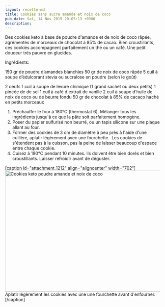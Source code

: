 ```yaml
---
layout: recette-md
title: Cookies sans sucre amande et noix de coco
pub_date: Sat, 14 Nov 2015 20:05:13 +0000
description: 
---
```

Des cookies keto à base de poudre d'amande et de noix de coco râpée, agrémentés de morceaux de chocolat à 85% de cacao. Bien croustillants, ces cookies accompagnent parfaitement un thé ou un café. Une petit douceur très pauvre en glucides.

Ingrédients:

150 gr de poudre d’amandes blanchies
50 gr de noix de coco râpée
5 cuil à soupe d’édulcorant stevia ou sucralose en poudre (selon le goût)

2 oeufs
1 cuil à soupe de levure chimique (1 grand sachet ou deux petits)
1 pincée de de sel
1 cuil à café d'extrait de vanille
2 cuil à soupe d'huile de noix de coco ou de beurre fondu
50 gr de chocolat à 85% de cacaco haché en petits morceaux
<ol>
	<li>Préchauffer le four à 180°C (thermostat 6). Mélanger tous les ingrédients jusqu'à ce que la pâte soit parfaitement homogène.</li>
	<li>Poser du papier sulfurisé non beurré, ou un tapis silicone sur une plaque allant au four.</li>
	<li>Former des cookies de 3 cm de diamètre à peu près à l'aide d'une cuillère, aplatir légèrement avec une fourchette.  Les cookies de s'étendent pas à la cuisson, pas la peine de laisser beaucoup d'espace entre chaque cookie.</li>
	<li>Cuisez à 180°C pendant 10 minutes. Ils doivent être bien dorés et bien croustillants. Laisser refroidir avant de déguster.</li>
</ol>
[caption id="attachment_1212" align="aligncenter" width="702"]<a href="http://regimeketo.com/regime/wp-content/uploads/2015/11/20151114_171548.jpg"><img class="wp-image-1212 size-large" src="http://regimeketo.com/regime/wp-content/uploads/2015/11/20151114_171548-1024x576.jpg" alt="Cookies keto poudre amande et noix de coco" width="702" height="395" /></a> Aplatir légèrement les cookies avec une une fourchette avant d'enfourner.[/caption]
